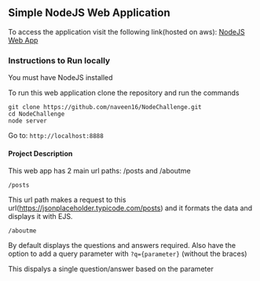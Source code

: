 ## Simple NodeJS Web Application

To access the application visit the following link(hosted on aws):
<a href="http://ec2-18-236-89-7.us-west-2.compute.amazonaws.com:8080/" target="_blank">NodeJS Web App</a>

### Instructions to Run locally

You must have NodeJS installed

To run this web application clone the repository and run the commands

```
git clone https://github.com/naveen16/NodeChallenge.git
cd NodeChallenge
node server
```

Go to:
```http://localhost:8888```

 

#### Project Description

This web app has 2 main url paths: /posts and /aboutme

```/posts```

This url path makes a request to this url(https://jsonplaceholder.typicode.com/posts) and it formats the data and displays it with EJS.

```/aboutme```

By default displays the questions and answers required. Also have the option to add a query parameter 
with ```?q={parameter}``` (without the braces)

This dispalys a single question/answer based on the parameter
